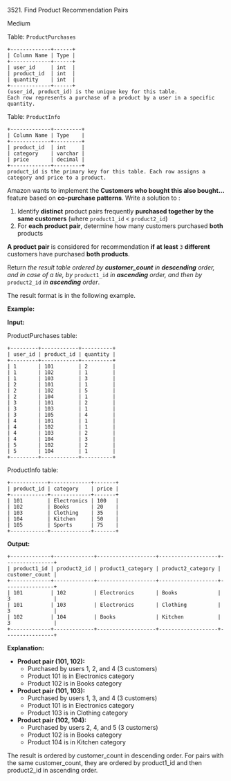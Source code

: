 3521\. Find Product Recommendation Pairs

Medium

Table: `ProductPurchases`

    +-------------+------+
    | Column Name | Type |
    +-------------+------+
    | user_id     | int  |
    | product_id  | int  |
    | quantity    | int  |
    +-------------+------+
    (user_id, product_id) is the unique key for this table.
    Each row represents a purchase of a product by a user in a specific quantity. 

Table: `ProductInfo`

    +-------------+---------+
    | Column Name | Type    |
    +-------------+---------+
    | product_id  | int     |
    | category    | varchar |
    | price       | decimal |
    +-------------+---------+
    product_id is the primary key for this table. Each row assigns a category and price to a product. 

Amazon wants to implement the **Customers who bought this also bought...** feature based on **co-purchase patterns**. Write a solution to :

1.  Identify **distinct** product pairs frequently **purchased together by the same customers** (where `product1_id` < `product2_id`)
2.  For **each product pair**, determine how many customers purchased **both** products

**A product pair** is considered for recommendation **if** **at least** `3` **different** customers have purchased **both products**.

Return _the_ _result table ordered by **customer\_count** in **descending** order, and in case of a tie, by_ `product1_id` _in **ascending** order, and then by_ `product2_id` _in **ascending** order_.

The result format is in the following example.

**Example:**

**Input:**

ProductPurchases table:

    +---------+------------+----------+
    | user_id | product_id | quantity |
    +---------+------------+----------+
    | 1       | 101        | 2        |
    | 1       | 102        | 1        |
    | 1       | 103        | 3        |
    | 2       | 101        | 1        |
    | 2       | 102        | 5        |
    | 2       | 104        | 1        |
    | 3       | 101        | 2        |
    | 3       | 103        | 1        |
    | 3       | 105        | 4        |
    | 4       | 101        | 1        |
    | 4       | 102        | 1        |
    | 4       | 103        | 2        |
    | 4       | 104        | 3        |
    | 5       | 102        | 2        |
    | 5       | 104        | 1        |
    +---------+------------+----------+ 

ProductInfo table:

    +------------+-------------+-------+
    | product_id | category    | price |
    +------------+-------------+-------+
    | 101        | Electronics | 100   |
    | 102        | Books       | 20    |
    | 103        | Clothing    | 35    |
    | 104        | Kitchen     | 50    |
    | 105        | Sports      | 75    |
    +------------+-------------+-------+ 

**Output:**

    +-------------+-------------+-------------------+-------------------+----------------+
    | product1_id | product2_id | product1_category | product2_category | customer_count |
    +-------------+-------------+-------------------+-------------------+----------------+
    | 101         | 102         | Electronics       | Books             | 3              |
    | 101         | 103         | Electronics       | Clothing          | 3              |
    | 102         | 104         | Books             | Kitchen           | 3              |
    +-------------+-------------+-------------------+-------------------+----------------+ 

**Explanation:**

*   **Product pair (101, 102):**
    *   Purchased by users 1, 2, and 4 (3 customers)
    *   Product 101 is in Electronics category
    *   Product 102 is in Books category
*   **Product pair (101, 103):**
    *   Purchased by users 1, 3, and 4 (3 customers)
    *   Product 101 is in Electronics category
    *   Product 103 is in Clothing category
*   **Product pair (102, 104):**
    *   Purchased by users 2, 4, and 5 (3 customers)
    *   Product 102 is in Books category
    *   Product 104 is in Kitchen category

The result is ordered by customer\_count in descending order. For pairs with the same customer\_count, they are ordered by product1\_id and then product2\_id in ascending order.